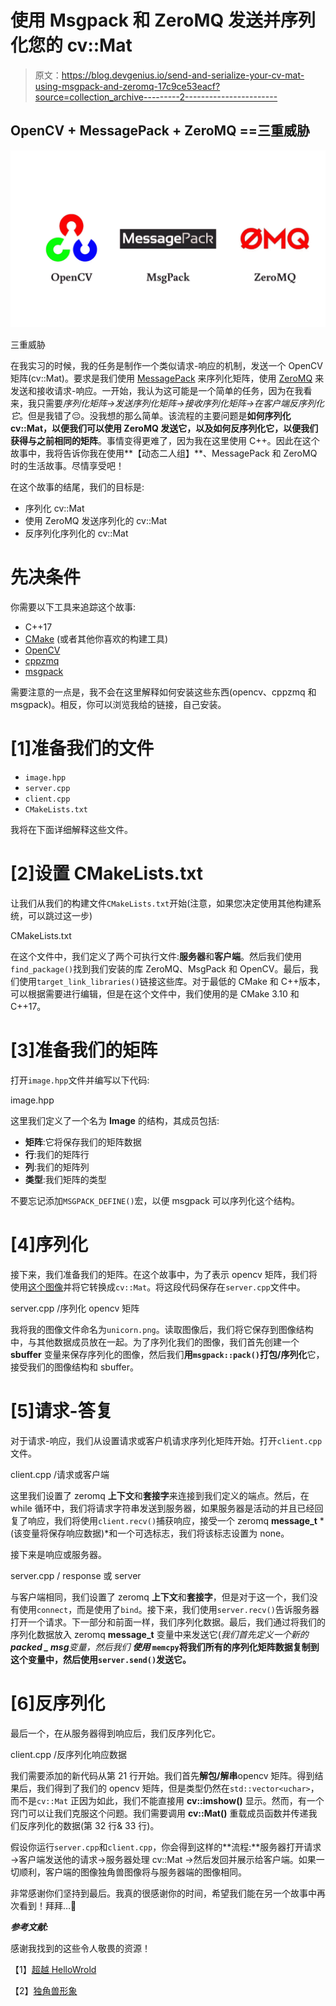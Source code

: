 # 使用 Msgpack 和 ZeroMQ 发送并序列化您的 cv::Mat

> 原文：<https://blog.devgenius.io/send-and-serialize-your-cv-mat-using-msgpack-and-zeromq-17c9ce53eacf?source=collection_archive---------2----------------------->

## OpenCV + MessagePack + ZeroMQ ==三重威胁

![](img/2474ebfe13f872a236dd1988e01434cb.png)

三重威胁

在我实习的时候，我的任务是制作一个类似请求-响应的机制，发送一个 OpenCV 矩阵(cv::Mat)。要求是我们使用 [MessagePack](https://msgpack.org/index.html) 来序列化矩阵，使用 [ZeroMQ](https://zeromq.org/) 来发送和接收请求-响应。一开始，我认为这可能是一个简单的任务，因为在我看来，我只需要*序列化矩阵→发送序列化矩阵→接收序列化矩阵→在客户端反序列化它*。但是我错了😔。没我想的那么简单。该流程的主要问题是**如何序列化 cv::Mat，以便我们可以使用 ZeroMQ 发送它，以及如何反序列化它，以便我们获得与之前相同的矩阵**。事情变得更难了，因为我在这里使用 C++。因此在这个故事中，我将告诉你我在使用**【动态二人组】**、MessagePack 和 ZeroMQ 时的生活故事。尽情享受吧！

在这个故事的结尾，我们的目标是:

*   序列化 cv::Mat
*   使用 ZeroMQ 发送序列化的 cv::Mat
*   反序列化序列化的 cv::Mat

# 先决条件

你需要以下工具来追踪这个故事:

*   C++17
*   [CMake](https://cmake.org/) (或者其他你喜欢的构建工具)
*   [OpenCV](https://opencv.org/)
*   [cppzmq](https://github.com/zeromq/cppzmq)
*   [msgpack](https://github.com/msgpack/msgpack-c/tree/cpp_master)

需要注意的一点是，我不会在这里解释如何安装这些东西(opencv、cppzmq 和 msgpack)。相反，你可以浏览我给的链接，自己安装。

# [1]准备我们的文件

*   `image.hpp`
*   `server.cpp`
*   `client.cpp`
*   `CMakeLists.txt`

我将在下面详细解释这些文件。

# [2]设置 CMakeLists.txt

让我们从我们的构建文件`CMakeLists.txt`开始(注意，如果您决定使用其他构建系统，可以跳过这一步)

CMakeLists.txt

在这个文件中，我们定义了两个可执行文件:**服务器**和**客户端**。然后我们使用`find_package()`找到我们安装的库 ZeroMQ、MsgPack 和 OpenCV。最后，我们使用`target_link_libraries()`链接这些库。对于最低的 CMake 和 C++版本，可以根据需要进行编辑，但是在这个文件中，我们使用的是 CMake 3.10 和 C++17。

# **[3]准备我们的矩阵**

打开`image.hpp`文件并编写以下代码:

image.hpp

这里我们定义了一个名为 **Image** 的结构，其成员包括:

*   **矩阵**:它将保存我们的矩阵数据
*   **行**:我们的矩阵行
*   **列**:我们的矩阵列
*   **类型**:我们矩阵的类型

不要忘记添加`MSGPACK_DEFINE()`宏，以便 msgpack 可以序列化这个结构。

# [4]序列化

接下来，我们准备我们的矩阵。在这个故事中，为了表示 opencv 矩阵，我们将使用[这个图像](https://www.kaggle.com/code/mpwolke/cute-unicorns-computer-vision/data)并将它转换成`cv::Mat`。将这段代码保存在`server.cpp`文件中。

server.cpp /序列化 opencv 矩阵

我将我的图像文件命名为`unicorn.png`。读取图像后，我们将它保存到图像结构中，与其他数据成员放在一起。为了序列化我们的图像，我们首先创建一个 **sbuffer** 变量来保存序列化的图像，然后我们**用`msgpack::pack()`打包/序列化**它，接受我们的图像结构和 sbuffer。

# [5]请求-答复

对于请求-响应，我们从设置请求或客户机请求序列化矩阵开始。打开`client.cpp`文件。

client.cpp /请求或客户端

这里我们设置了 zeromq **上下文**和**套接字**来连接到我们定义的端点。然后，在 while 循环中，我们将请求字符串发送到服务器，如果服务器是活动的并且已经回复了响应，我们将使用`client.recv()`捕获响应，接受一个 zeromq **message_t** *(该变量将保存响应数据)*和一个可选标志，我们将该标志设置为 none。

接下来是响应或服务器。

server.cpp / response 或 server

与客户端相同，我们设置了 zeromq **上下文**和**套接字**，但是对于这一个，我们没有使用`connect`，而是使用了`bind`。接下来，我们使用`server.recv()`告诉服务器打开一个请求。下一部分和前面一样，我们序列化数据。最后，我们通过将我们的序列化数据放入 zeromq **message_t** 变量中来发送它(*我们首先定义一个新的****packed _ msg****变量，然后我们* ***使用* `memcpy`将我们所有的序列化矩阵数据复制到这个变量中，然后使用`server.send()`发送它。**

# [6]反序列化

最后一个，在从服务器得到响应后，我们反序列化它。

client.cpp /反序列化响应数据

我们需要添加的新代码从第 21 行开始。我们首先**解包/解串**opencv 矩阵。得到结果后，我们得到了我们的 opencv 矩阵，但是类型仍然在`std::vector<uchar>`，而不是`cv::Mat` 正因为如此，我们不能直接用 **cv::imshow()** 显示。然而，有一个窍门可以让我们克服这个问题。我们需要调用 **cv::Mat()** 重载成员函数并传递我们反序列化的数据(第 32 行& 33 行)。

假设你运行`server.cpp`和`client.cpp`，你会得到这样的**流程:**服务器打开请求→客户端发送他的请求→服务器处理 cv::Mat →然后发回并展示给客户端。如果一切顺利，客户端的图像独角兽图像将与服务器端的图像相同。

非常感谢你们坚持到最后。我真的很感谢你的时间，希望我们能在另一个故事中再次看到！拜拜…🤗

***参考文献:***

感谢我找到的这些令人敬畏的资源！

【1】[超越 HelloWrold](https://www.youtube.com/watch?v=nGAJ_vYxWUI)

【2】[独角兽形象](https://www.kaggle.com/code/mpwolke/cute-unicorns-computer-vision/data)
